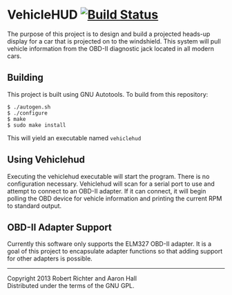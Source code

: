 VehicleHUD [![Build Status][ci-img]][ci-link]
=============================================

The purpose of this project is to design and build a projected heads-up
display for a car that is projected on to the windshield. This system will
pull vehicle information from the OBD-II diagnostic jack located in all modern
cars.

Building
--------
This project is built using GNU Autotools. To build from this repository:

    $ ./autogen.sh
    $ ./configure
    $ make
    $ sudo make install

This will yield an executable named `vehiclehud`

Using Vehiclehud
------------------
Executing the vehiclehud executable will start the program. There is no
configuration necessary. Vehiclehud will scan for a serial port to use and
attempt to connect to an OBD-II adapter. If it can connect, it will begin
polling the OBD device for vehicle information and printing the current RPM to
standard output.

OBD-II Adapter Support
----------------------
Currently this software only supports the ELM327 OBD-II adapter. It is a goal
of this project to encapsulate adapter functions so that adding support for
other adapters is possible.

* * * * * * * * * * * * * * * * * * * * * * * * * * * * * * * * * * * * * * * *

Copyright 2013 Robert Richter and Aaron Hall  
Distributed under the terms of the GNU GPL.

[ci-img]: https://travis-ci.org/Cantido/vehiclehud.png?branch=master
[ci-link]: https://travis-ci.org/Cantido/vehiclehud